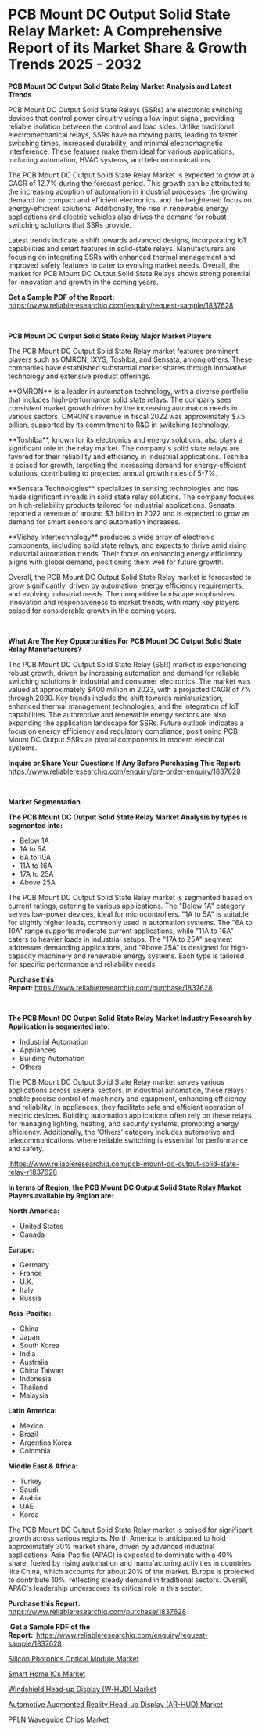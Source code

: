<p><h1>PCB Mount DC Output Solid State Relay Market: A Comprehensive Report of its Market Share & Growth Trends 2025 - 2032</h1></p><p><strong>PCB Mount DC Output Solid State Relay Market Analysis and Latest Trends</strong></p>
<p><p>PCB Mount DC Output Solid State Relays (SSRs) are electronic switching devices that control power circuitry using a low input signal, providing reliable isolation between the control and load sides. Unlike traditional electromechanical relays, SSRs have no moving parts, leading to faster switching times, increased durability, and minimal electromagnetic interference. These features make them ideal for various applications, including automation, HVAC systems, and telecommunications.</p><p>The PCB Mount DC Output Solid State Relay Market is expected to grow at a CAGR of 12.7% during the forecast period. This growth can be attributed to the increasing adoption of automation in industrial processes, the growing demand for compact and efficient electronics, and the heightened focus on energy-efficient solutions. Additionally, the rise in renewable energy applications and electric vehicles also drives the demand for robust switching solutions that SSRs provide.</p><p>Latest trends indicate a shift towards advanced designs, incorporating IoT capabilities and smart features in solid-state relays. Manufacturers are focusing on integrating SSRs with enhanced thermal management and improved safety features to cater to evolving market needs. Overall, the market for PCB Mount DC Output Solid State Relays shows strong potential for innovation and growth in the coming years.</p></p>
<p><strong>Get a Sample PDF of the Report:&nbsp;</strong> <a href="https://www.reliableresearchiq.com/enquiry/request-sample/1837628?utm_campaign=103&utm_medium=2&utm_source=Github&utm_content=ia&utm_term=13022025&utm_id=pcb-mount-dc-output-solid-state-relay">https://www.reliableresearchiq.com/enquiry/request-sample/1837628</a></p>
<p>&nbsp;</p>
<p><strong>PCB Mount DC Output Solid State Relay Major Market Players</strong></p>
<p><p>The PCB Mount DC Output Solid State Relay market features prominent players such as OMRON, IXYS, Toshiba, and Sensata, among others. These companies have established substantial market shares through innovative technology and extensive product offerings.</p><p>**OMRON** is a leader in automation technology, with a diverse portfolio that includes high-performance solid state relays. The company sees consistent market growth driven by the increasing automation needs in various sectors. OMRON's revenue in fiscal 2022 was approximately $7.5 billion, supported by its commitment to R&D in switching technology.</p><p>**Toshiba**, known for its electronics and energy solutions, also plays a significant role in the relay market. The company's solid state relays are favored for their reliability and efficiency in industrial applications. Toshiba is poised for growth, targeting the increasing demand for energy-efficient solutions, contributing to projected annual growth rates of 5-7%.</p><p>**Sensata Technologies** specializes in sensing technologies and has made significant inroads in solid state relay solutions. The company focuses on high-reliability products tailored for industrial applications. Sensata reported a revenue of around $3 billion in 2022 and is expected to grow as demand for smart sensors and automation increases.</p><p>**Vishay Intertechnology** produces a wide array of electronic components, including solid state relays, and expects to thrive amid rising industrial automation trends. Their focus on enhancing energy efficiency aligns with global demand, positioning them well for future growth.</p><p>Overall, the PCB Mount DC Output Solid State Relay market is forecasted to grow significantly, driven by automation, energy efficiency requirements, and evolving industrial needs. The competitive landscape emphasizes innovation and responsiveness to market trends, with many key players poised for considerable growth in the coming years.</p></p>
<p>&nbsp;</p>
<p><strong>What Are The Key Opportunities For PCB Mount DC Output Solid State Relay Manufacturers?</strong></p>
<p><p>The PCB Mount DC Output Solid State Relay (SSR) market is experiencing robust growth, driven by increasing automation and demand for reliable switching solutions in industrial and consumer electronics. The market was valued at approximately $400 million in 2023, with a projected CAGR of 7% through 2030. Key trends include the shift towards miniaturization, enhanced thermal management technologies, and the integration of IoT capabilities. The automotive and renewable energy sectors are also expanding the application landscape for SSRs. Future outlook indicates a focus on energy efficiency and regulatory compliance, positioning PCB Mount DC Output SSRs as pivotal components in modern electrical systems.</p></p>
<p><strong>Inquire or Share Your Questions If Any Before Purchasing This Report:</strong> <a href="https://www.reliableresearchiq.com/enquiry/pre-order-enquiry/1837628?utm_campaign=103&utm_medium=2&utm_source=Github&utm_content=ia&utm_term=13022025&utm_id=pcb-mount-dc-output-solid-state-relay">https://www.reliableresearchiq.com/enquiry/pre-order-enquiry/1837628</a></p>
<p>&nbsp;</p>
<p><strong>Market Segmentation</strong></p>
<p><strong>The PCB Mount DC Output Solid State Relay Market Analysis by types is segmented into:</strong></p>
<p><ul><li>Below 1A</li><li>1A to 5A</li><li>6A to 10A</li><li>11A to 16A</li><li>17A to 25A</li><li>Above 25A</li></ul></p>
<p><p>The PCB Mount DC Output Solid State Relay market is segmented based on current ratings, catering to various applications. The "Below 1A" category serves low-power devices, ideal for microcontrollers. "1A to 5A" is suitable for slightly higher loads, commonly used in automation systems. The "6A to 10A" range supports moderate current applications, while "11A to 16A" caters to heavier loads in industrial setups. The "17A to 25A" segment addresses demanding applications, and "Above 25A" is designed for high-capacity machinery and renewable energy systems. Each type is tailored for specific performance and reliability needs.</p></p>
<p><strong>Purchase this Report:&nbsp;</strong><a href="https://www.reliableresearchiq.com/purchase/1837628?utm_campaign=103&utm_medium=2&utm_source=Github&utm_content=ia&utm_term=13022025&utm_id=pcb-mount-dc-output-solid-state-relay">https://www.reliableresearchiq.com/purchase/1837628</a></p>
<p>&nbsp;</p>
<p><strong>The PCB Mount DC Output Solid State Relay Market Industry Research by Application is segmented into:</strong></p>
<p><ul><li>Industrial Automation</li><li>Appliances</li><li>Building Automation</li><li>Others</li></ul></p>
<p><p>The PCB Mount DC Output Solid State Relay market serves various applications across several sectors. In industrial automation, these relays enable precise control of machinery and equipment, enhancing efficiency and reliability. In appliances, they facilitate safe and efficient operation of electric devices. Building automation applications often rely on these relays for managing lighting, heating, and security systems, promoting energy efficiency. Additionally, the 'Others' category includes automotive and telecommunications, where reliable switching is essential for performance and safety.</p></p>
<p><a href="https://www.reliableresearchiq.com/pcb-mount-dc-output-solid-state-relay-r1837628?utm_campaign=103&utm_medium=2&utm_source=Github&utm_content=ia&utm_term=13022025&utm_id=pcb-mount-dc-output-solid-state-relay">&nbsp;https://www.reliableresearchiq.com/pcb-mount-dc-output-solid-state-relay-r1837628</a></p>
<p><strong>In terms of Region, the PCB Mount DC Output Solid State Relay Market Players available by Region are:</strong></p>
<p>
    <p> <strong> North America: </strong>
        <ul>
            <li>United States</li>
            <li>Canada</li>
        </ul>
        </p> 
    <p> <strong> Europe: </strong>
        <ul>
            <li>Germany</li>
            <li>France</li>
            <li>U.K.</li>
            <li>Italy</li>
            <li>Russia</li>
        </ul>
        </p> 
    <p> <strong> Asia-Pacific: </strong>
        <ul>
            <li>China</li>
            <li>Japan</li>
            <li>South Korea</li>
            <li>India</li>
            <li>Australia</li>
            <li>China Taiwan</li>
            <li>Indonesia</li>
            <li>Thailand</li>
            <li>Malaysia</li>
        </ul>
        </p> 
    <p> <strong> Latin America: </strong>
        <ul>
            <li>Mexico</li>
            <li>Brazil</li>
            <li>Argentina Korea</li>
            <li>Colombia</li>
        </ul>
        </p> 
    <p> <strong> Middle East & Africa: </strong>
        <ul>
            <li>Turkey</li>
            <li>Saudi</li>
            <li>Arabia</li>
            <li>UAE</li>
            <li>Korea</li>
        </ul>
    </p>
    </p>
<p><p>The PCB Mount DC Output Solid State Relay market is poised for significant growth across various regions. North America is anticipated to hold approximately 30% market share, driven by advanced industrial applications. Asia-Pacific (APAC) is expected to dominate with a 40% share, fueled by rising automation and manufacturing activities in countries like China, which accounts for about 20% of the market. Europe is projected to contribute 10%, reflecting steady demand in traditional sectors. Overall, APAC's leadership underscores its critical role in this sector.</p></p>
<p><strong>Purchase this Report: </strong><a href="https://www.reliableresearchiq.com/purchase/1837628?utm_campaign=103&utm_medium=2&utm_source=Github&utm_content=ia&utm_term=13022025&utm_id=pcb-mount-dc-output-solid-state-relay">https://www.reliableresearchiq.com/purchase/1837628</a></p>
<p>&nbsp;<strong>Get a Sample PDF of the Report:&nbsp;&nbsp;</strong><a href="https://www.reliableresearchiq.com/enquiry/request-sample/1837628?utm_campaign=103&utm_medium=2&utm_source=Github&utm_content=ia&utm_term=13022025&utm_id=pcb-mount-dc-output-solid-state-relay">https://www.reliableresearchiq.com/enquiry/request-sample/1837628</a></p>
<p><strong></strong></p>
<p><p><a href="https://github.com/theriiawande/Market-Research-Report-List-1/blob/main/silicon-photonics-optical-module-market.md?utm_campaign=103&utm_medium=2&utm_source=Github&utm_content=ia&utm_term=13022025&utm_id=pcb-mount-dc-output-solid-state-relay">Silicon Photonics Optical Module Market</a></p><p><a href="https://github.com/bedelibekwe58/Market-Research-Report-List-1/blob/main/smart-home-ics-market.md?utm_campaign=103&utm_medium=2&utm_source=Github&utm_content=ia&utm_term=13022025&utm_id=pcb-mount-dc-output-solid-state-relay">Smart Home ICs Market</a></p><p><a href="https://github.com/huelarnzeba29/Market-Research-Report-List-1/blob/main/windshield-head-up-display-w-hud-market.md?utm_campaign=103&utm_medium=2&utm_source=Github&utm_content=ia&utm_term=13022025&utm_id=pcb-mount-dc-output-solid-state-relay">Windshield Head-up Display (W-HUD) Market</a></p><p><a href="https://github.com/ypumgtoivo/Market-Research-Report-List-1/blob/main/automotive-augmented-reality-head-up-display-ar-hud-market.md?utm_campaign=103&utm_medium=2&utm_source=Github&utm_content=ia&utm_term=13022025&utm_id=pcb-mount-dc-output-solid-state-relay">Automotive Augmented Reality Head-up Display (AR-HUD) Market</a></p><p><a href="https://github.com/kmettjanksj7/Market-Research-Report-List-1/blob/main/ppln-waveguide-chips-market.md?utm_campaign=103&utm_medium=2&utm_source=Github&utm_content=ia&utm_term=13022025&utm_id=pcb-mount-dc-output-solid-state-relay">PPLN Waveguide Chips Market</a></p></p>